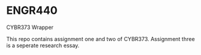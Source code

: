 # ENGR440
CYBR373 Wrapper

This repo contains assignment one and two of CYBR373. Assignment three is a seperate research essay. 

